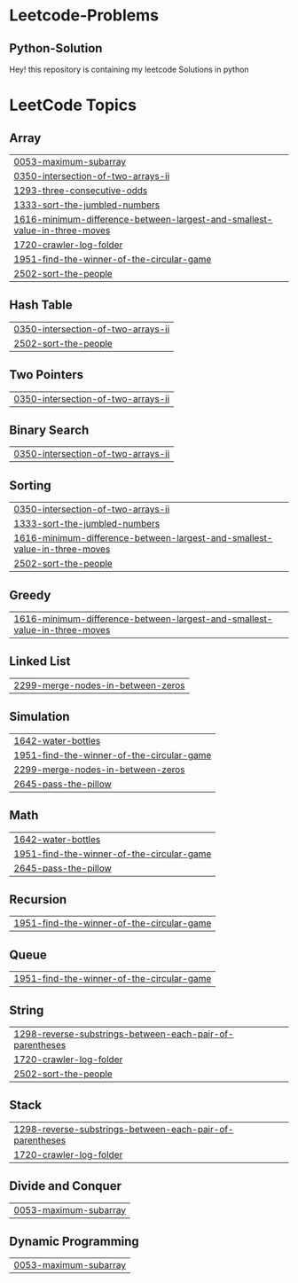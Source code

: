 # Leetcode-Problems 
## Python-Solution
Hey! this repository is containing my leetcode Solutions in python

<!---LeetCode Topics Start-->
# LeetCode Topics
## Array
|  |
| ------- |
| [0053-maximum-subarray](https://github.com/y2010-ops/Leetcode-Problems--Python-Solution/tree/master/0053-maximum-subarray) |
| [0350-intersection-of-two-arrays-ii](https://github.com/y2010-ops/Leetcode-Problems--Python-Solution/tree/master/0350-intersection-of-two-arrays-ii) |
| [1293-three-consecutive-odds](https://github.com/y2010-ops/Leetcode-Problems--Python-Solution/tree/master/1293-three-consecutive-odds) |
| [1333-sort-the-jumbled-numbers](https://github.com/y2010-ops/Leetcode-Problems--Python-Solution/tree/master/1333-sort-the-jumbled-numbers) |
| [1616-minimum-difference-between-largest-and-smallest-value-in-three-moves](https://github.com/y2010-ops/Leetcode-Problems--Python-Solution/tree/master/1616-minimum-difference-between-largest-and-smallest-value-in-three-moves) |
| [1720-crawler-log-folder](https://github.com/y2010-ops/Leetcode-Problems--Python-Solution/tree/master/1720-crawler-log-folder) |
| [1951-find-the-winner-of-the-circular-game](https://github.com/y2010-ops/Leetcode-Problems--Python-Solution/tree/master/1951-find-the-winner-of-the-circular-game) |
| [2502-sort-the-people](https://github.com/y2010-ops/Leetcode-Problems--Python-Solution/tree/master/2502-sort-the-people) |
## Hash Table
|  |
| ------- |
| [0350-intersection-of-two-arrays-ii](https://github.com/y2010-ops/Leetcode-Problems--Python-Solution/tree/master/0350-intersection-of-two-arrays-ii) |
| [2502-sort-the-people](https://github.com/y2010-ops/Leetcode-Problems--Python-Solution/tree/master/2502-sort-the-people) |
## Two Pointers
|  |
| ------- |
| [0350-intersection-of-two-arrays-ii](https://github.com/y2010-ops/Leetcode-Problems--Python-Solution/tree/master/0350-intersection-of-two-arrays-ii) |
## Binary Search
|  |
| ------- |
| [0350-intersection-of-two-arrays-ii](https://github.com/y2010-ops/Leetcode-Problems--Python-Solution/tree/master/0350-intersection-of-two-arrays-ii) |
## Sorting
|  |
| ------- |
| [0350-intersection-of-two-arrays-ii](https://github.com/y2010-ops/Leetcode-Problems--Python-Solution/tree/master/0350-intersection-of-two-arrays-ii) |
| [1333-sort-the-jumbled-numbers](https://github.com/y2010-ops/Leetcode-Problems--Python-Solution/tree/master/1333-sort-the-jumbled-numbers) |
| [1616-minimum-difference-between-largest-and-smallest-value-in-three-moves](https://github.com/y2010-ops/Leetcode-Problems--Python-Solution/tree/master/1616-minimum-difference-between-largest-and-smallest-value-in-three-moves) |
| [2502-sort-the-people](https://github.com/y2010-ops/Leetcode-Problems--Python-Solution/tree/master/2502-sort-the-people) |
## Greedy
|  |
| ------- |
| [1616-minimum-difference-between-largest-and-smallest-value-in-three-moves](https://github.com/y2010-ops/Leetcode-Problems--Python-Solution/tree/master/1616-minimum-difference-between-largest-and-smallest-value-in-three-moves) |
## Linked List
|  |
| ------- |
| [2299-merge-nodes-in-between-zeros](https://github.com/y2010-ops/Leetcode-Problems--Python-Solution/tree/master/2299-merge-nodes-in-between-zeros) |
## Simulation
|  |
| ------- |
| [1642-water-bottles](https://github.com/y2010-ops/Leetcode-Problems--Python-Solution/tree/master/1642-water-bottles) |
| [1951-find-the-winner-of-the-circular-game](https://github.com/y2010-ops/Leetcode-Problems--Python-Solution/tree/master/1951-find-the-winner-of-the-circular-game) |
| [2299-merge-nodes-in-between-zeros](https://github.com/y2010-ops/Leetcode-Problems--Python-Solution/tree/master/2299-merge-nodes-in-between-zeros) |
| [2645-pass-the-pillow](https://github.com/y2010-ops/Leetcode-Problems--Python-Solution/tree/master/2645-pass-the-pillow) |
## Math
|  |
| ------- |
| [1642-water-bottles](https://github.com/y2010-ops/Leetcode-Problems--Python-Solution/tree/master/1642-water-bottles) |
| [1951-find-the-winner-of-the-circular-game](https://github.com/y2010-ops/Leetcode-Problems--Python-Solution/tree/master/1951-find-the-winner-of-the-circular-game) |
| [2645-pass-the-pillow](https://github.com/y2010-ops/Leetcode-Problems--Python-Solution/tree/master/2645-pass-the-pillow) |
## Recursion
|  |
| ------- |
| [1951-find-the-winner-of-the-circular-game](https://github.com/y2010-ops/Leetcode-Problems--Python-Solution/tree/master/1951-find-the-winner-of-the-circular-game) |
## Queue
|  |
| ------- |
| [1951-find-the-winner-of-the-circular-game](https://github.com/y2010-ops/Leetcode-Problems--Python-Solution/tree/master/1951-find-the-winner-of-the-circular-game) |
## String
|  |
| ------- |
| [1298-reverse-substrings-between-each-pair-of-parentheses](https://github.com/y2010-ops/Leetcode-Problems--Python-Solution/tree/master/1298-reverse-substrings-between-each-pair-of-parentheses) |
| [1720-crawler-log-folder](https://github.com/y2010-ops/Leetcode-Problems--Python-Solution/tree/master/1720-crawler-log-folder) |
| [2502-sort-the-people](https://github.com/y2010-ops/Leetcode-Problems--Python-Solution/tree/master/2502-sort-the-people) |
## Stack
|  |
| ------- |
| [1298-reverse-substrings-between-each-pair-of-parentheses](https://github.com/y2010-ops/Leetcode-Problems--Python-Solution/tree/master/1298-reverse-substrings-between-each-pair-of-parentheses) |
| [1720-crawler-log-folder](https://github.com/y2010-ops/Leetcode-Problems--Python-Solution/tree/master/1720-crawler-log-folder) |
## Divide and Conquer
|  |
| ------- |
| [0053-maximum-subarray](https://github.com/y2010-ops/Leetcode-Problems--Python-Solution/tree/master/0053-maximum-subarray) |
## Dynamic Programming
|  |
| ------- |
| [0053-maximum-subarray](https://github.com/y2010-ops/Leetcode-Problems--Python-Solution/tree/master/0053-maximum-subarray) |
<!---LeetCode Topics End-->